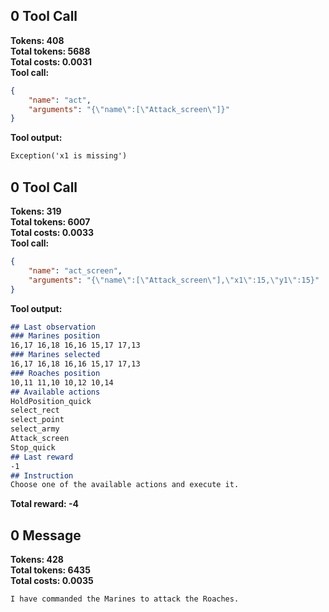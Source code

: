 ## 0 Tool Call
**Tokens: 408**  
**Total tokens: 5688**  
**Total costs: 0.0031**  
**Tool call:**  
```json
{
    "name": "act",
    "arguments": "{\"name\":[\"Attack_screen\"]}"
}
```
**Tool output:**  
```markdown
Exception('x1 is missing')
```
## 0 Tool Call
**Tokens: 319**  
**Total tokens: 6007**  
**Total costs: 0.0033**  
**Tool call:**  
```json
{
    "name": "act_screen",
    "arguments": "{\"name\":[\"Attack_screen\"],\"x1\":15,\"y1\":15}"
}
```
**Tool output:**  
```markdown
## Last observation
### Marines position
16,17 16,18 16,16 15,17 17,13
### Marines selected
16,17 16,18 16,16 15,17 17,13
### Roaches position
10,11 11,10 10,12 10,14
## Available actions
HoldPosition_quick
select_rect
select_point
select_army
Attack_screen
Stop_quick
## Last reward
-1
## Instruction
Choose one of the available actions and execute it.
```
**Total reward: -4**  
## 0 Message
**Tokens: 428**  
**Total tokens: 6435**  
**Total costs: 0.0035**  
```markdown
I have commanded the Marines to attack the Roaches.
```
